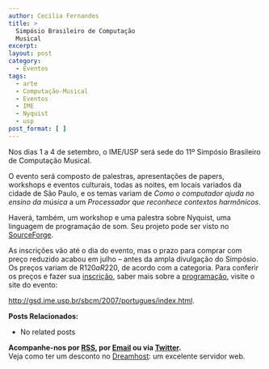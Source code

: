 ```yaml
---
author: Cecilia Fernandes
title: >
  Simpósio Brasileiro de Computação
  Musical
excerpt:
layout: post
category:
  - Eventos
tags:
  - arte
  - Computação-Musical
  - Eventos
  - IME
  - Nyquist
  - usp
post_format: [ ]
---
```

Nos dias 1 a 4 de setembro, o IME/USP será sede do 11º Simpósio Brasileiro de Computação Musical.

O evento será composto de palestras, apresentações de papers, workshops e eventos culturais, todas as noites, em locais variados da cidade de São Paulo, e os temas variam de *Como o computador ajuda no ensino da música* a um *Processador que reconhece contextos harmônicos*.

Haverá, também, um workshop e uma palestra sobre Nyquist, uma linguagem de programação de som. Seu projeto pode ser visto no [SourceForge][1].

As inscrições vão até o dia do evento, mas o prazo para comprar com preço reduzido acabou em julho – antes da ampla divulgação do Simpósio. Os preços variam de R$120 a R$220, de acordo com a categoria. Para conferir os preços e fazer sua [inscrição][2], saber mais sobre a [programação][3], visite o site do evento:

<http://gsd.ime.usp.br/sbcm/2007/portugues/index.html>.

**Posts Relacionados:** 
*   No related posts









**Acompanhe-nos por [ RSS][5], por [Email][6] ou via [Twitter][7].**  
Veja como ter um desconto no [Dreamhost][8]: um excelente servidor web.

 [1]: http://nyquist.sourceforge.net/
 [2]: http://gsd.ime.usp.br/sbcm/2007/portugues/inscricao.html
 [3]: http://gsd.ime.usp.br/sbcm/2007/portugues/programacao.html
 [4]: https://twitter.com/share
 [5]: http://feeds.feedburner.com/VidaGeek
 [6]: http://feedburner.google.com/fb/a/mailverify?uri=VidaGeek&loc=pt_BR
 [7]: http://twitter.com/blogvidageek
 [8]: http://vidageek.net/dreamhost/

